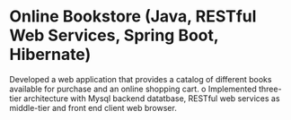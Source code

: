 # Online Bookstore (Java, RESTful Web Services, Spring Boot, Hibernate)
Developed a web application that provides a catalog of different books available for purchase and an online shopping cart.
o Implemented three-tier architecture with Mysql backend datatbase, RESTful web services as middle-tier and front end client web browser.



